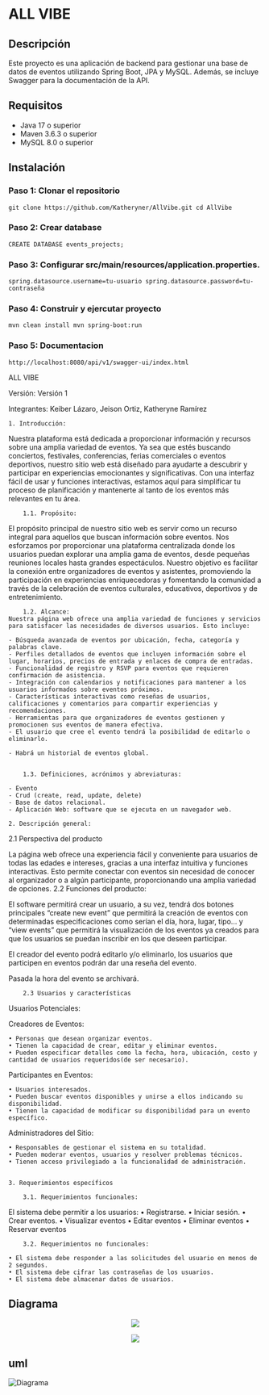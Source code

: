 # ALL VIBE

## Descripción

Este proyecto es una aplicación de backend para gestionar una base de datos de eventos utilizando Spring Boot, JPA y MySQL. Además, se incluye Swagger para la documentación de la API.

## Requisitos

- Java 17 o superior
- Maven 3.6.3 o superior
- MySQL 8.0 o superior

## Instalación

### Paso 1: Clonar el repositorio

`
git clone https://github.com/Katheryner/AllVibe.git
cd AllVibe
`

### Paso 2: Crear database

`
CREATE DATABASE events_projects;
`
### Paso 3: Configurar src/main/resources/application.properties.

`
spring.datasource.username=tu-usuario
spring.datasource.password=tu-contraseña
`

### Paso 4: Construir y ejercutar proyecto

`
mvn clean install
mvn spring-boot:run
`
### Paso 5: Documentacion

`
http://localhost:8080/api/v1/swagger-ui/index.html
`

ALL VIBE

Versión: Versión 1

Integrantes: Keiber Lázaro, Jeison Ortiz, Katheryne Ramírez


    1. Introducción: 

Nuestra plataforma está dedicada a proporcionar información y recursos sobre una amplia variedad de eventos. Ya sea que estés buscando conciertos, festivales, conferencias, ferias comerciales o eventos deportivos, nuestro sitio web está diseñado para ayudarte a descubrir y participar en experiencias emocionantes y significativas. Con una interfaz fácil de usar y funciones interactivas, estamos aquí para simplificar tu proceso de planificación y mantenerte al tanto de los eventos más relevantes en tu área.

        1.1. Propósito: 
El propósito principal de nuestro sitio web es servir como un recurso integral para aquellos que buscan información sobre eventos. Nos esforzamos por proporcionar una plataforma centralizada donde los usuarios puedan explorar una amplia gama de eventos, desde pequeñas reuniones locales hasta grandes espectáculos. Nuestro objetivo es facilitar la conexión entre organizadores de eventos y asistentes, promoviendo la participación en experiencias enriquecedoras y fomentando la comunidad a través de la celebración de eventos culturales, educativos, deportivos y de entretenimiento.

        1.2. Alcance: 
	Nuestra página web ofrece una amplia variedad de funciones y servicios para satisfacer las necesidades de diversos usuarios. Esto incluye:

	- Búsqueda avanzada de eventos por ubicación, fecha, categoría y palabras clave.
	- Perfiles detallados de eventos que incluyen información sobre el lugar, horarios, precios de entrada y enlaces de compra de entradas.
	- Funcionalidad de registro y RSVP para eventos que requieren confirmación de asistencia.
	- Integración con calendarios y notificaciones para mantener a los usuarios informados sobre eventos próximos.
	- Características interactivas como reseñas de usuarios, calificaciones y comentarios para compartir experiencias y recomendaciones.
	- Herramientas para que organizadores de eventos gestionen y promocionen sus eventos de manera efectiva.
	- El usuario que cree el evento tendrá la posibilidad de editarlo o eliminarlo.

	- Habrá un historial de eventos global.
	

        1.3. Definiciones, acrónimos y abreviaturas: 

	- Evento
	- Crud (create, read, update, delete)
	- Base de datos relacional.
	- Aplicación Web: software que se ejecuta en un navegador web.

    2. Descripción general:
2.1 Perspectiva del producto

La página web ofrece una experiencia fácil y conveniente para usuarios de todas las edades e intereses, gracias a una interfaz intuitiva y funciones interactivas. Esto permite conectar con eventos sin necesidad de conocer al organizador o a algún participante, proporcionando una amplia variedad de opciones.
2.2 Funciones del producto:

El software permitirá crear un usuario, a su vez, tendrá dos botones principales “create new event” que permitirá la creación de eventos con determinadas especificaciones como serían el día, hora, lugar, tipo… y “view events” que permitirá la visualización de los eventos ya creados para que los usuarios se puedan inscribir en los que deseen participar.

El creador del evento podrá editarlo y/o eliminarlo, los usuarios que participen en eventos podrán dar una reseña del evento.

Pasada la hora del evento se archivará.

        2.3 Usuarios y características

Usuarios Potenciales:

Creadores de Eventos:

    • Personas que desean organizar eventos.
    • Tienen la capacidad de crear, editar y eliminar eventos.
    • Pueden especificar detalles como la fecha, hora, ubicación, costo y cantidad de usuarios requeridos(de ser necesario).

Participantes en Eventos:

    • Usuarios interesados.
    • Pueden buscar eventos disponibles y unirse a ellos indicando su disponibilidad.
    • Tienen la capacidad de modificar su disponibilidad para un evento específico.



Administradores del Sitio:

    • Responsables de gestionar el sistema en su totalidad.
    • Pueden moderar eventos, usuarios y resolver problemas técnicos.
    • Tienen acceso privilegiado a la funcionalidad de administración.


    3. Requerimientos específicos

        3.1. Requerimientos funcionales:

El sistema debe permitir a los usuarios: 
    • Registrarse.
    • Iniciar sesión.
    • Crear eventos.
    • Visualizar eventos
    • Editar eventos
    • Eliminar eventos
    • Reservar eventos

        3.2. Requerimientos no funcionales:

    • El sistema debe responder a las solicitudes del usuario en menos de 2 segundos. 
    • El sistema debe cifrar las contraseñas de los usuarios.
    • El sistema debe almacenar datos de usuarios.

## Diagrama

<p align="center">
    <img src="/img/image.png">
</p>

<p align="center">
    <img src="/img/microservicios.png">
</p>

## uml
![Diagrama](https://github.com/Katheryner/AllVibe/blob/main/classes%20uml.svg)
